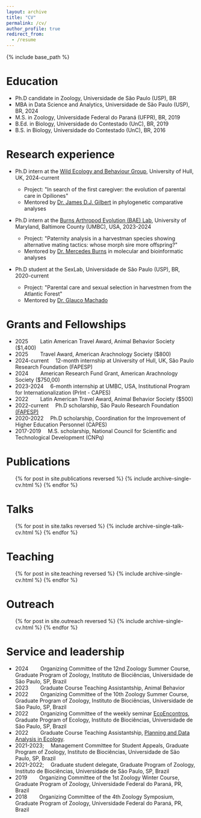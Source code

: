 ```yaml
---
layout: archive
title: "CV"
permalink: /cv/
author_profile: true
redirect_from:
  - /resume
---
```


{% include base_path %}

Education
======
* Ph.D candidate in Zoology, Universidade de São Paulo (USP), BR
* MBA in Data Science and Analytics, Universidade de São Paulo (USP), BR, 2024
* M.S. in Zoology, Universidade Federal do Paraná (UFPR), BR, 2019
* B.Ed. in Biology, Universidade do Contestado (UnC), BR, 2019
* B.S. in Biology, Universidade do Contestado (UnC), BR, 2016

Research experience
======
* Ph.D intern at the [Wild Ecology and Behaviour Group](https://wildecolhull.netlify.app/), University of Hull, UK, 2024-current
  * Project: "In search of the first caregiver: the evolution of parental care in Opiliones"
  * Mentored by [Dr. James D.J. Gilbert](https://scholar.google.com/citations?hl=en&user=FfSty4EAAAAJ) in phylogenetic comparative analyses

* Ph.D intern at the [Burns Arthropod Evolution (BAE) Lab](https://burnslab.umbc.edu/), University of Maryland, Baltimore County (UMBC), USA, 2023-2024
  * Project: "Paternity analysis in a harvestman species showing alternative mating tactics: whose morph sire more offspring?"
  * Mentored by [Dr. Mercedes Burns](https://scholar.google.com/citations?user=cTGdXOwAAAAJ&hl=en) in molecular and bioinformatic analyses

* Ph.D student at the SexLab, Universidade de São Paulo (USP), BR, 2020-current
  * Project: "Parental care and sexual selection in harvestmen from the Atlantic Forest"
  * Mentored by [Dr. Glauco Machado](https://scholar.google.com/citations?hl=en&user=FMfUMyMAAAAJ&view_op=list_works&sortby=pubdate)
  
Grants and Fellowships
======
* 2025&emsp;&emsp; Latin American Travel Award, Animal Behavior Society ($1,400)
* 2025&emsp;&emsp; Travel Award, American Arachnology Society ($800)
* 2024-current&emsp; 12-month internship at University of Hull, UK, São Paulo Research Foundation (FAPESP)
* 2024&emsp;&emsp; American Research Fund Grant, American Arachnology Society ($750,00)
* 2023-2024&emsp; 6-month internship at UMBC, USA, Institutional Program for Internationalization (PrInt - CAPES)
* 2022&emsp;&emsp; Latin American Travel Award, Animal Behavior Society ($500)
* 2022-current&emsp; Ph.D scholarship, São Paulo Research Foundation [(FAPESP)](https://bv.fapesp.br/pt/pesquisador/721096/lais-aline-grossel/)
* 2020-2022&emsp; Ph.D scholarship, Coordination for the Improvement of Higher Education Personnel (CAPES)
* 2017-2019&emsp; M.S. scholarship, National Council for Scientific and Technological Development (CNPq)

Publications
======
  <ul>{% for post in site.publications reversed %}
    {% include archive-single-cv.html %}
  {% endfor %}</ul>
  
Talks
======
  <ul>{% for post in site.talks reversed %}
    {% include archive-single-talk-cv.html  %}
  {% endfor %}</ul>
  
Teaching
======
  <ul>{% for post in site.teaching reversed %}
    {% include archive-single-cv.html %}
  {% endfor %}</ul>

Outreach
======
  <ul>{% for post in site.outreach reversed %}
    {% include archive-single-cv.html %}
  {% endfor %}</ul>
  
Service and leadership
======
* 2024&emsp;&emsp; Organizing Committee of the 12nd Zoology Summer Course, Graduate Program of Zoology, Instituto de Biociências, Universidade de São Paulo, SP, Brazil
* 2023&emsp;&emsp; Graduate Course Teaching Assistantship, Animal Behavior
* 2022&emsp;&emsp; Organizing Committee of the 10th Zoology Summer Course, Graduate Program of Zoology, Instituto de Biociências, Universidade de São Paulo, SP, Brazil
* 2022&emsp;&emsp; Organizing Committee of the weekly seminar [EcoEncontros](https://ecoencontros.ib.usp.br/), Graduate Program of Ecology, Instituto de Biociências, Universidade de São Paulo, SP, Brazil
* 2022&emsp;&emsp; Graduate Course Teaching Assistantship, [Planning and Data Analysis in Ecology](http://labtrop.ib.usp.br/doku.php?id=cursos:planeco:start).
* 2021-2023;&emsp; Management Committee for Student Appeals, Graduate Program of Zoology, Instituto de Biociências, Universidade de São Paulo, SP, Brazil
* 2021-2022;&emsp; Graduate student delegate, Graduate Program of Zoology, Instituto de Biociências, Universidade de São Paulo, SP, Brazil
* 2019&emsp;&emsp; Organizing Committee of the 1st Zoology Winter Course, Graduate Program of Zoology, Universidade Federal do Paraná, PR, Brazil
* 2018&emsp;&emsp; Organizing Committee of the 4th Zoology Symposium, Graduate Program of Zoology, Universidade Federal do Paraná, PR, Brazil

